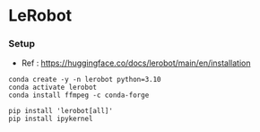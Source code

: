 # LeRobot

### Setup
- Ref : https://huggingface.co/docs/lerobot/main/en/installation

 ```
 conda create -y -n lerobot python=3.10
 conda activate lerobot
 conda install ffmpeg -c conda-forge

 pip install 'lerobot[all]'
 pip install ipykernel
 ```
